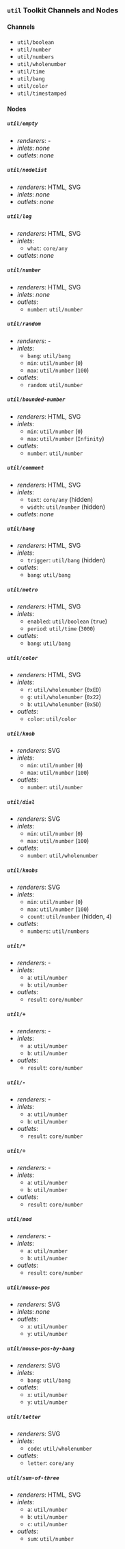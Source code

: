 ### `util` Toolkit Channels and Nodes

#### Channels

* `util/boolean`
* `util/number`
* `util/numbers`
* `util/wholenumber`
* `util/time`
* `util/bang`
* `util/color`
* `util/timestamped`

#### Nodes

##### `util/empty`

* _renderers_: -
* _inlets_: _none_
* _outlets_: _none_

##### `util/nodelist`

* _renderers_: HTML, SVG
* _inlets_: _none_
* _outlets_: _none_

##### `util/log`

* _renderers_: HTML, SVG
* _inlets_:
    * `what`: `core/any`
* _outlets_: _none_

##### `util/number`

* _renderers_: HTML, SVG
* _inlets_: _none_
* _outlets_:
    * `number`: `util/number`

##### `util/random`

* _renderers_: -
* _inlets_:
    * `bang`: `util/bang`
    * `min`: `util/number` (`0`)
    * `max`: `util/number` (`100`)
* _outlets_:
    * `random`: `util/number`

##### `util/bounded-number`

* _renderers_: HTML, SVG
* _inlets_:
    * `min`: `util/number` (`0`)
    * `max`: `util/number` (`Infinity`)
* _outlets_:
    * `number`: `util/number`

##### `util/comment`

* _renderers_: HTML, SVG
* _inlets_:
    * `text`: `core/any` (hidden)
    * `width`: `util/number` (hidden)
* _outlets_: _none_

##### `util/bang`

* _renderers_: HTML, SVG
* _inlets_:
    * `trigger`: `util/bang` (hidden)
* _outlets_:
    * `bang`: `util/bang`

##### `util/metro`

* _renderers_: HTML, SVG
* _inlets_:
    * `enabled`: `util/boolean` (`true`)
    * `period`: `util/time` (`3000`)
* _outlets_:
    * `bang`: `util/bang`

##### `util/color`

* _renderers_: HTML, SVG
* _inlets_:
    * `r`: `util/wholenumber` (`0xED`)
    * `g`: `util/wholenumber` (`0x22`)
    * `b`: `util/wholenumber` (`0x5D`)
* _outlets_:
    * `color`: `util/color`

##### `util/knob`

* _renderers_: SVG
* _inlets_:
    * `min`: `util/number` (`0`)
    * `max`: `util/number` (`100`)
* _outlets_:
    * `number`: `util/number`

##### `util/dial`

* _renderers_: SVG
* _inlets_:
    * `min`: `util/number` (`0`)
    * `max`: `util/number` (`100`)
* _outlets_:
    * `number`: `util/wholenumber`

##### `util/knobs`

* _renderers_: SVG
* _inlets_:
    * `min`: `util/number` (`0`)
    * `max`: `util/number` (`100`)
    * `count`: `util/number` (hidden, `4`)
* _outlets_:
    * `numbers`: `util/numbers`

##### `util/*`

* _renderers_: -
* _inlets_:
    * `a`: `util/number`
    * `b`: `util/number`
* _outlets_:
    * `result`: `core/number`

##### `util/+`

* _renderers_: -
* _inlets_:
    * `a`: `util/number`
    * `b`: `util/number`
* _outlets_:
    * `result`: `core/number`

##### `util/-`

* _renderers_: -
* _inlets_:
    * `a`: `util/number`
    * `b`: `util/number`
* _outlets_:
    * `result`: `core/number`

##### `util/÷`

* _renderers_: -
* _inlets_:
    * `a`: `util/number`
    * `b`: `util/number`
* _outlets_:
    * `result`: `core/number`

##### `util/mod`

* _renderers_: -
* _inlets_:
    * `a`: `util/number`
    * `b`: `util/number`
* _outlets_:
    * `result`: `core/number`

##### `util/mouse-pos`

* _renderers_: SVG
* _inlets_: _none_
* _outlets_:
    * `x`: `util/number`
    * `y`: `util/number`

##### `util/mouse-pos-by-bang`

* _renderers_: SVG
* _inlets_:
    * `bang`: `util/bang`
* _outlets_:
    * `x`: `util/number`
    * `y`: `util/number`

##### `util/letter`

* _renderers_: SVG
* _inlets_:
    * `code`: `util/wholenumber`
* _outlets_:
    * `letter`: `core/any`

##### `util/sum-of-three`

* _renderers_: HTML, SVG
* _inlets_:
    * `a`: `util/number`
    * `b`: `util/number`
    * `c`: `util/number`
* _outlets_:
    * `sum`: `util/number`
